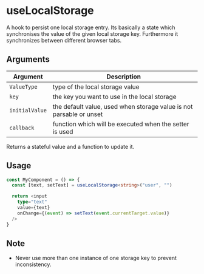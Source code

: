 # useLocalStorage

A hook to persist one local storage entry.
Its basically a state which synchronises the value of the given local storage key. Furthermore it synchronizes between different browser tabs.

## Arguments

| Argument       | Description                                                         |
| -------------- | ------------------------------------------------------------------- |
| `ValueType`    | type of the local storage value                                     |
| `key`          | the key you want to use in the local storage                        |
| `initialValue` | the default value, used when storage value is not parsable or unset |
| `callback`     | function which will be executed when the setter is used             |

Returns a stateful value and a function to update it.

## Usage

```TypeScript
const MyComponent = () => {
  const [text, setText] = useLocalStorage<string>("user", "")

  return <input
    type="text"
    value={text}
    onChange={(event) => setText(event.currentTarget.value)}
  />
}
```

## Note

- Never use more than one instance of one storage key to prevent inconsistency.
